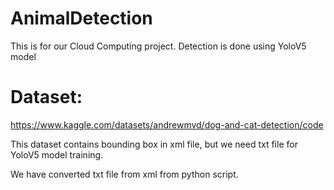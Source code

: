 # AnimalDetection
This is for our Cloud Computing project.
Detection is done using YoloV5 model

# Dataset:
https://www.kaggle.com/datasets/andrewmvd/dog-and-cat-detection/code

This dataset contains bounding box in xml file, but we need txt file for YoloV5 model training.

We have converted txt file from xml from python script.
